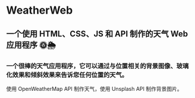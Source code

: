 # WeatherWeb

## 一个使用 HTML、CSS、JS 和 API 制作的天气 Web 应用程序 🌞🌦

### 一个很棒的天气应用程序，它可以通过与位置相关的背景图像、玻璃化效果和倾斜效果来告诉您任何位置的天气。
使用 OpenWeatherMap API 制作天气，使用 Unsplash API 制作背景图片。




